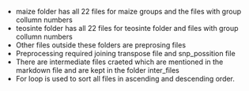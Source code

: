 * maize folder has all 22 files for maize groups and the files with group collumn numbers
* teosinte folder has all 22 files for teosinte folder and files with group collumn numbers
* Other files outside these folders are preprosing files
* Preprocessing required joining transpose file and snp_possition file
* There are intermediate files craeted which are mentioned in the markdown file and are kept in the folder inter_files
* For loop is used to sort all files in ascending and descending order.
